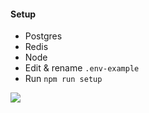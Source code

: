 #### Setup
- Postgres
- Redis
- Node
- Edit & rename `.env-example`
- Run `npm run setup`

![](https://www.filepicker.io/api/file/CG7AQZicTpq0Q7RhLF5u)
